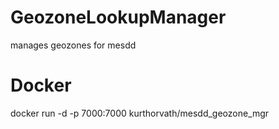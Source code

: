 # GeozoneLookupManager
 manages geozones for mesdd

# Docker

docker run -d -p 7000:7000 kurthorvath/mesdd_geozone_mgr
